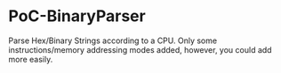 # PoC-BinaryParser
Parse Hex/Binary Strings according to a CPU. Only some instructions/memory addressing modes added, however, you could add more easily.
